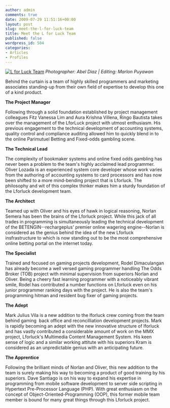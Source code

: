```yaml
---
author: admin
comments: true
date: 2009-07-29 11:51:16+00:00
layout: post
slug: meet-the-l-for-luck-team
title: Meet the L for Luck Team
published: false
wordpress_id: 504
categories:
- Articles
- Profiles
---
```


[![L for Luck Team](http://www.reengo.com/wp-content/uploads/2009/07/stock-lforluck-300x196.jpg)](http://www.reengo.com/wp-content/uploads/2009/07/stock-lforluck.jpg)
*Photographer: Abel Diaz | Editing: Marlon Puyawan*

Behind the curtain is a team of highly skilled programmers and marketing associates standing-up from their own field of expertise to develop this one of a kind product.

**The Project Manager**

Following through a solid foundation established by project management colleagues Fitz Vanessa Lim and Aura Krishna Villena, Ringo Bautista takes over the management of the LforLuck project with utmost enthusiasm. His previous engagement to the technical development of accounting systems, quality control and compliance auditing allowed him to quickly blend in to the online Parimutuel Betting and Fixed-odds gambling scene.

**The Technical Lead**

The complexity of bookmaker systems and online fixed odds gambling has never been a problem to the team's highly acclaimed lead programmer. Oliver Lozada is an experienced system core developer whose work varies from the authoring of accounting systems to card processors and has now been shifted to a more mind-bending project that is Lforluck. The philosophy and wit of this complex thinker makes him a sturdy foundation of the Lforluck development team.

**The Architect**

Teamed up with Oliver and his eyes of hawk in logical reasoning, Norlan Semera has been the brains of the Lforluck project. While this jack of all trades in programming is simultaneously leading the technical development of the BETENGIN--rechargeplus' premier online wagering engine--Norlan is considered as the genius behind the idea of the new Lforluck insfrastructure to which is now standing out to be the most comprehensive online betting portal on the internet today.

**The Specialist**

Trained and focused on gaming projects development, Rodel Dimaculangan has already become a well versed gaming programmer handling The Odds Broker (TOB) project with minimal supervision from superiors Norlan and Oliver. Being a cheery fast learning programmer with a noticeably vibrant smile, Rodel has contributed a number functions on Lforluck even on his junior programmer ranking days with the project. He is also the team's programming hitman and resident bug fixer of gaming projects.

**The Adept**

Mark Julius Vila is a new addition to the lforluck crew coming from the team behind gaming  back office and reconcilliation development projects. Mark is rapidly becoming an adept with the new innovative structure of lforluck and has vastly contributed a considerable amount of work on the MMX project, Lforluck's Multimedia Content Management System. His keen sense of logic and a similar working attitute with his superiors Kram is considered as an unpredictable genius with an anticipating future.

**The Apprentice**

Following the brilliant minds of Norlan and Oliver, this new addition to the team is surely making his way to becoming a product of good training by his superiors. Dave Santiago is on his way to expand his expertise in programming from mobile software development to server side scripting in Hypertext Pre-Processor Language (PHP). With great enthusiasm on the concept of Object-Oriented-Programming (OOP), this former mobile team member is bound for many great things through this Lforluck project.
